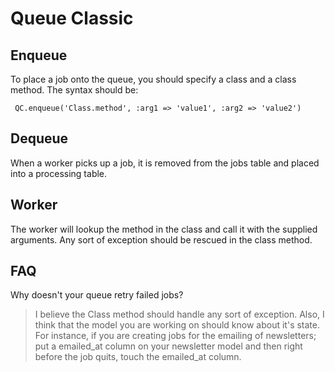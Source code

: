 # Queue Classic

## Enqueue
To place a job onto the queue, you should specify a class and a class method. The syntax should be:

` QC.enqueue('Class.method', :arg1 => 'value1', :arg2 => 'value2')`

## Dequeue
When a worker picks up a job, it is removed from the jobs table and placed into a processing table.


## Worker
The worker will lookup the method in the class and call it with the supplied arguments.
Any sort of exception should be rescued in the class method.

## FAQ
Why doesn't your queue retry failed jobs?
> I believe the Class method should handle any sort of exception.  Also, I think
that the model you are working on should know about it's state. For instance, if you are
creating jobs for the emailing of newsletters; put a emailed_at column on your newsletter model
and then right before the job quits, touch the emailed_at column.
